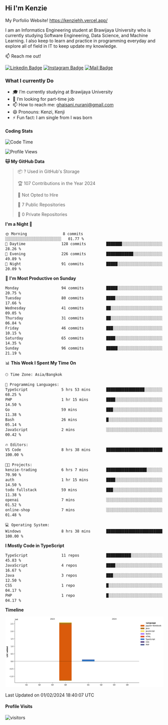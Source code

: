 ## Hi I'm Kenzie

My Porfolio Website!
https://kenziehh.vercel.app/

I am an Informatics Engineering student at Brawijaya University who is currently studying Software Engineering, Data Science, and Machine Learning. I also keep to learn and practice in programming everyday and explore all of field in IT to keep update my knowledge.

:mailbox: Reach me out!

[![Linkedin Badge](https://img.shields.io/badge/-Kenzie_Taqiyassar-0e76a8?style=flat&labelColor=0e76a8&logo=linkedin&logoColor=white)](https://www.linkedin.com/in/kenzie-taqiyassar-37458b1aa/) 
[![Instagram Badge](https://img.shields.io/badge/-@__kenziehh_-e84393?style=flat&labelColor=e84393&logo=instagram&logoColor=white)](https://www.instagram.com/_kenziehh/) 
[![Mail Badge](https://img.shields.io/badge/-ghaisani.nurani-c0392b?style=flat&labelColor=c0392b&logo=gmail&logoColor=white)](mailto:ghaisani.nurani@gmail.com)

### What I currently Do

- 🎓 I’m currently studying at Brawijaya University
- 💼 I’m looking for part-time job
- 📫 How to reach me: ghaisani.nurani@gmail.com
- 😄 Pronouns: Kenzi, Kenji
- ⚡ Fun fact: I am single from I was born

#### Coding Stats
<!--START_SECTION:waka-->
![Code Time](http://img.shields.io/badge/Code%20Time-156%20hrs%208%20mins-blue)

![Profile Views](http://img.shields.io/badge/Profile%20Views-4-blue)

**🐱 My GitHub Data** 

> 📦 ? Used in GitHub's Storage 
 > 
> 🏆 107 Contributions in the Year 2024
 > 
> 🚫 Not Opted to Hire
 > 
> 📜 7 Public Repositories 
 > 
> 🔑 0 Private Repositories 
 > 
**I'm a Night 🦉** 

```text
🌞 Morning                8 commits           ░░░░░░░░░░░░░░░░░░░░░░░░░   01.77 % 
🌆 Daytime                128 commits         ███████░░░░░░░░░░░░░░░░░░   28.26 % 
🌃 Evening                226 commits         ████████████░░░░░░░░░░░░░   49.89 % 
🌙 Night                  91 commits          █████░░░░░░░░░░░░░░░░░░░░   20.09 % 
```
📅 **I'm Most Productive on Sunday** 

```text
Monday                   94 commits          █████░░░░░░░░░░░░░░░░░░░░   20.75 % 
Tuesday                  80 commits          ████░░░░░░░░░░░░░░░░░░░░░   17.66 % 
Wednesday                41 commits          ██░░░░░░░░░░░░░░░░░░░░░░░   09.05 % 
Thursday                 31 commits          ██░░░░░░░░░░░░░░░░░░░░░░░   06.84 % 
Friday                   46 commits          ███░░░░░░░░░░░░░░░░░░░░░░   10.15 % 
Saturday                 65 commits          ████░░░░░░░░░░░░░░░░░░░░░   14.35 % 
Sunday                   96 commits          █████░░░░░░░░░░░░░░░░░░░░   21.19 % 
```


📊 **This Week I Spent My Time On** 

```text
🕑︎ Time Zone: Asia/Bangkok

💬 Programming Languages: 
TypeScript               5 hrs 53 mins       █████████████████░░░░░░░░   68.25 % 
PHP                      1 hr 15 mins        ████░░░░░░░░░░░░░░░░░░░░░   14.50 % 
Go                       59 mins             ███░░░░░░░░░░░░░░░░░░░░░░   11.38 % 
Bash                     26 mins             █░░░░░░░░░░░░░░░░░░░░░░░░   05.14 % 
JavaScript               2 mins              ░░░░░░░░░░░░░░░░░░░░░░░░░   00.42 % 

🔥 Editors: 
VS Code                  8 hrs 38 mins       █████████████████████████   100.00 % 

🐱‍💻 Projects: 
kenzie-trading           6 hrs 7 mins        ██████████████████░░░░░░░   70.90 % 
auth                     1 hr 15 mins        ████░░░░░░░░░░░░░░░░░░░░░   14.50 % 
todo fullstack           59 mins             ███░░░░░░░░░░░░░░░░░░░░░░   11.38 % 
openai                   7 mins              ░░░░░░░░░░░░░░░░░░░░░░░░░   01.52 % 
online-shop              7 mins              ░░░░░░░░░░░░░░░░░░░░░░░░░   01.48 % 

💻 Operating System: 
Windows                  8 hrs 38 mins       █████████████████████████   100.00 % 
```

**I Mostly Code in TypeScript** 

```text
TypeScript               11 repos            ███████████░░░░░░░░░░░░░░   45.83 % 
JavaScript               4 repos             ████░░░░░░░░░░░░░░░░░░░░░   16.67 % 
Java                     3 repos             ███░░░░░░░░░░░░░░░░░░░░░░   12.50 % 
CSS                      1 repo              █░░░░░░░░░░░░░░░░░░░░░░░░   04.17 % 
PHP                      1 repo              █░░░░░░░░░░░░░░░░░░░░░░░░   04.17 % 
```



**Timeline**

![Lines of Code chart](https://raw.githubusercontent.com/kenziehh/kenziehh/master/assets/bar_graph.png)


 Last Updated on 01/02/2024 18:40:07 UTC
<!--END_SECTION:waka-->


#### Profile Visits

![visitors](https://visitor-badge.glitch.me/badge?page_id=kenziehh.kenziehh)





